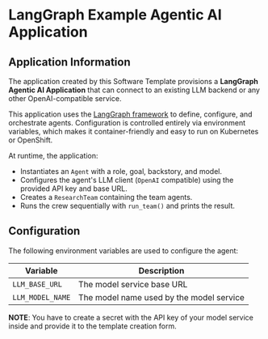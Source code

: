 # LangGraph Example Agentic AI Application

## Application Information

The application created by this Software Template provisions a **LangGraph Agentic AI Application** that can connect to an existing LLM backend or any other OpenAI-compatible service.

This application uses the [LangGraph framework](https://www.langchain.com/langgraph) to define, configure, and orchestrate agents. Configuration is controlled entirely via environment variables, which makes it container-friendly and easy to run on Kubernetes or OpenShift.

At runtime, the application:

- Instantiates an `Agent` with a role, goal, backstory, and model.
- Configures the agent's LLM client (`OpenAI` compatible) using the provided API key and base URL.
- Creates a `ResearchTeam` containing the team agents.
- Runs the crew sequentially with `run_team()` and prints the result.

## Configuration

The following environment variables are used to configure the agent:

| Variable         | Description                              |
| ---------------- | ---------------------------------------- |
| `LLM_BASE_URL`   | The model service base URL               |
| `LLM_MODEL_NAME` | The model name used by the model service |

**NOTE**: You have to create a secret with the API key of your model service inside and provide it to the template creation form.
